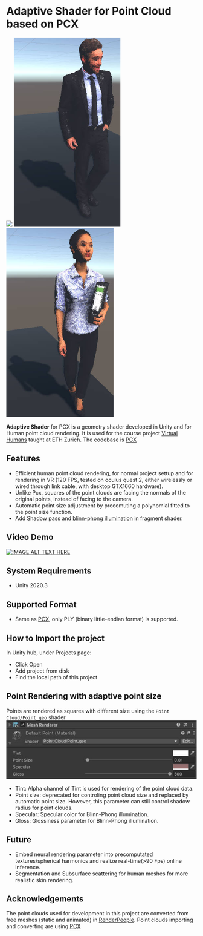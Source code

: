 Adaptive Shader for Point Cloud based on PCX
=============================================

<img src="./Demo/Dance.gif" height="600">

<img src="./Demo/Dennis.jpg" height="500">
<img src="./Demo/Mei.jpg" height="500">


**Adaptive Shader** for PCX is a geometry shader developed in Unity and for Human point cloud rendering. It is used for the course project [Virtual Humans](https://vlg.inf.ethz.ch/teaching/Virtual-Humans.html) taught at ETH Zurich. The codebase is [PCX](https://github.com/keijiro/Pcx)

Features
-------------------
- Efficient human point cloud rendering, for normal project settup and for rendering in VR (120 FPS, tested on oculus quest 2, either wirelessly or wired through link cable, with desktop GTX1660 hardware).
- Unlike Pcx, squares of the point clouds are facing the normals of the original points, instead of facing to the camera.
- Automatic point size adjustment by precomuting a polynomial fitted to the point size function.
- Add Shadow pass and [blinn-phong illumination](https://en.wikipedia.org/wiki/Blinn%E2%80%93Phong_reflection_model) in fragment shader. 

Video Demo
-------------------
[![IMAGE ALT TEXT HERE](https://img.youtube.com/vi/YOUTUBE_VIDEO_ID_HERE/0.jpg)](https://www.youtube.com/watch?v=gonC-eiI_E0)


System Requirements
-------------------

- Unity 2020.3

Supported Format
-------------------
- Same as [PCX](https://github.com/keijiro/Pcx), only PLY (binary little-endian format) is supported.

How to Import the project
-------------------
In Unity hub, under Projects page:
- Click Open
- Add project from disk
- Find the local path of this project

Point Rendering with adaptive point size
-------------------
Points are rendered as squares with different size using the `Point Cloud/Point_geo` shader
![UI](./Demo/Geometry_Shader.jpg)
- Tint: Alpha channel of Tint is used for rendering of the point cloud data.
- Point size: deprecated for controling point cloud size and replaced by automatic point size. However, this parameter can still control shadow radius for point clouds.
- Specular: Specular color for Blinn-Phong illumination.
- Gloss: Glossiness parameter for Blinn-Phong illumination.

Future
-------------------
- Embed neural rendering parameter into precomputated textures/spherical harmonics and realize real-time(>90 Fps) online inference.
- Segmentation and Subsurface scattering for human meshes for more realistic skin rendering.

Acknowledgements
-------------------
The point clouds used for development in this project are converted from free meshes (static and animated) in [RenderPeople](https://renderpeople.com/3d-people/). Point clouds importing and converting are using [PCX](https://github.com/keijiro/Pcx)
